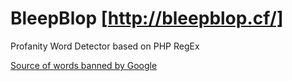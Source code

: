 # BleepBlop [http://bleepblop.cf/]
Profanity Word Detector based on PHP RegEx

[Source of words banned by Google](https://github.com/RobertJGabriel/Google-profanity-words)
